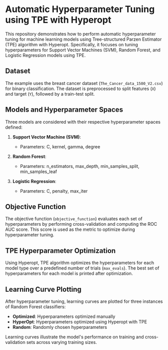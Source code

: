 # Automatic Hyperparameter Tuning using TPE with Hyperopt

This repository demonstrates how to perform automatic hyperparameter tuning for machine learning models using Tree-structured Parzen Estimator (TPE) algorithm with Hyperopt. Specifically, it focuses on tuning hyperparameters for Support Vector Machines (SVM), Random Forest, and Logistic Regression models using TPE.

## Dataset

The example uses the breast cancer dataset (`The_Cancer_data_1500_V2.csv`) for binary classification. The dataset is preprocessed to split features (`X`) and target (`Y`), followed by a train-test split.

## Models and Hyperparameter Spaces

Three models are considered with their respective hyperparameter spaces defined:

1. **Support Vector Machine (SVM)**:
   - Parameters: C, kernel, gamma, degree

2. **Random Forest**:
   - Parameters: n_estimators, max_depth, min_samples_split, min_samples_leaf

3. **Logistic Regression**:
   - Parameters: C, penalty, max_iter

## Objective Function

The objective function (`objective_function`) evaluates each set of hyperparameters by performing cross-validation and computing the ROC AUC score. This score is used as the metric to optimize during hyperparameter tuning.

## TPE Hyperparameter Optimization

Using Hyperopt, TPE algorithm optimizes the hyperparameters for each model type over a predefined number of trials (`max_evals`). The best set of hyperparameters for each model is printed after optimization.

## Learning Curve Plotting

After hyperparameter tuning, learning curves are plotted for three instances of Random Forest classifiers:
- **Optimized**: Hyperparameters optimized manually
- **HyperOpt**: Hyperparameters optimized using Hyperopt with TPE
- **Random**: Randomly chosen hyperparameters

Learning curves illustrate the model's performance on training and cross-validation sets across varying training sizes.




